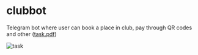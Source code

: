 # clubbot
Telegram bot where user can book a place in club, pay through QR codes and other ([task.pdf](https://github.com/zzeindal/clubbot/files/8835902/task.pdf))

![task](https://user-images.githubusercontent.com/88422704/171958932-e3f1d3b5-2104-451e-a44a-22c7918e32b4.jpg)
